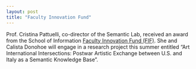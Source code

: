 ```yaml
---
layout: post
title: "Faculty Innovation Fund"
---
```

Prof. Cristina Pattuelli, co-director of the Semantic Lab, received an award from the School of Information [Faculty Innovation Fund (FIF)](https://www.pratt.edu/information/about-the-school-of-information/research-and-centers/faculty-innovation-fund/). She and Calista Donohoe will engage in a research project this summer entitled “Art International Intersections: Postwar Artistic Exchange between U.S. and Italy as a Semantic Knowledge Base”.
